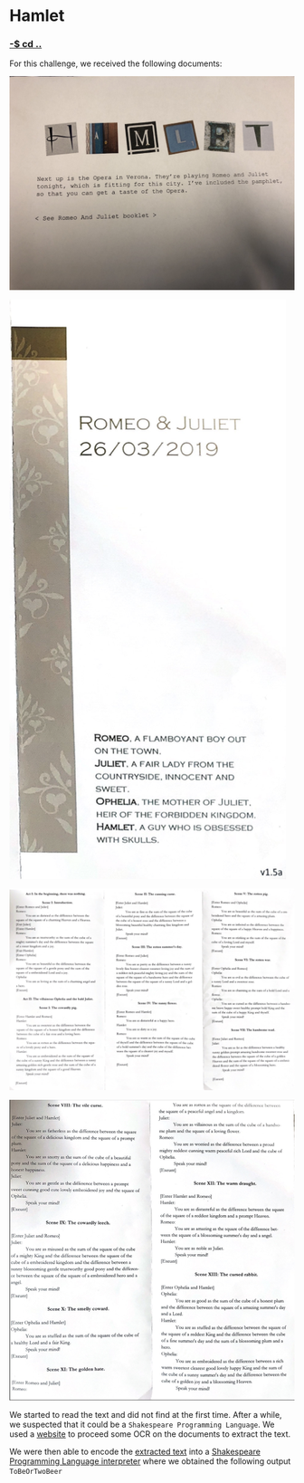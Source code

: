 # Hamlet

### [-$ cd ..](../)

For this challenge, we received the following documents:

![Hamlet presentation](intro.jpeg)

![first part](first_part.png)
 
![Hamlet presentation](second_part.png)

![Hamlet presentation](third_part.png)

We started to read the text and did not find at the first time. After a while, we suspected that it could be a `Shakespeare Programming Language`. 
We used a [website](https://www.onlineocr.net/fr/) to proceed some OCR on the documents to extract the text.

We were then able to encode the [extracted text](romeo_juliette.txt) into a [Shakespeare Programming Language interpreter](https://tio.run/#spl) where we obtained the following output `ToBeOrTwoBeer`